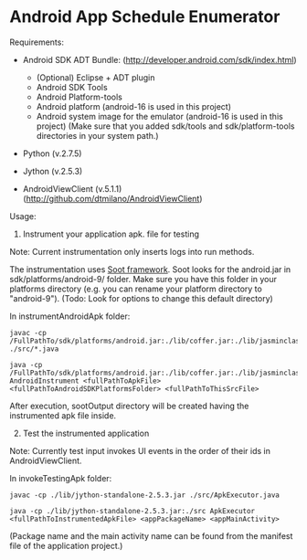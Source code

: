 # Android App Schedule Enumerator


Requirements:

- Android SDK ADT Bundle:
(http://developer.android.com/sdk/index.html)
  - (Optional) Eclipse + ADT plugin
  - Android SDK Tools
  - Android Platform-tools
  - Android platform (android-16 is used in this project)
  - Android system image for the emulator (android-16 is used in this project)
  (Make sure that you added sdk/tools and sdk/platform-tools directories in your system path.)

- Python (v.2.7.5) 
 
- Jython (v.2.5.3)

- AndroidViewClient (v.5.1.1)
(http://github.com/dtmilano/AndroidViewClient)


Usage:

1. Instrument your application apk. file for testing
  
  Note: Current instrumentation only inserts logs into run methods.

  The instrumentation uses [Soot framework](https://github.com/Sable/soot). Soot looks for the android.jar in sdk/platforms/android-9/ folder. Make sure you have this folder in your platforms directory (e.g. you can rename your platform directory to "android-9"). (Todo: Look for options to change this default directory)

  In instrumentAndroidApk folder:

  ```
  javac -cp /FullPathTo/sdk/platforms/android.jar:./lib/coffer.jar:./lib/jasminclasses.jar:./lib/java_cup.jar:./lib/JFlex.jar:./lib/pao.jar:./lib/polygot.jar:./lib/pth.jar:./lib/soot.jar:./lib/sootclasses.jar ./src/*.java

  java -cp /FullPathTo/sdk/platforms/android.jar:./lib/coffer.jar:./lib/jasminclasses.jar:./lib/java_cup.jar:./lib/JFlex.jar:./lib/pao.jar:./lib/polygot.jar:./lib/pth.jar:./lib/soot.jar:./lib/sootclasses.jar:./src AndroidInstrument <fullPathToApkFile> <fullPathToAndroidSDKPlatformsFolder> <fullPathToThisSrcFile> 
  ```

  After execution, sootOutput directory will be created having the instrumented apk file inside.

2. Test the instrumented application
  
  Note: Currently test input invokes UI events in the order of their ids in AndroidViewClient.

  In invokeTestingApk folder:

  ``` 
  javac -cp ./lib/jython-standalone-2.5.3.jar ./src/ApkExecutor.java

  java -cp ./lib/jython-standalone-2.5.3.jar:./src ApkExecutor <fullPathToInstrumentedApkFile> <appPackageName> <appMainActivity>
  ```
  (Package name and the main activity name can be found from the manifest file of the application project.)

   
   